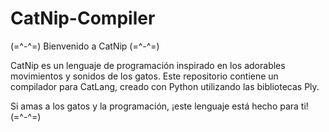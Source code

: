 # CatNip-Compiler
(=^-^=) Bienvenido a CatNip (=^-^=)

CatNip es un lenguaje de programación inspirado en los adorables movimientos y sonidos de los gatos. Este repositorio contiene un compilador para CatLang, creado con Python utilizando las bibliotecas Ply.

Si amas a los gatos y la programación, ¡este lenguaje está hecho para ti! (=^-^=)
